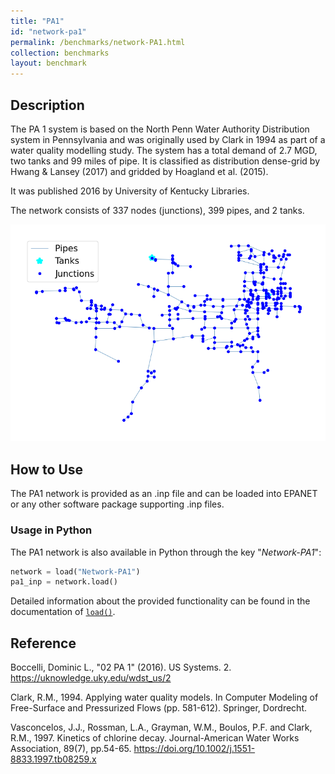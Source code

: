 ```yaml
---
title: "PA1"
id: "network-pa1"
permalink: /benchmarks/network-PA1.html
collection: benchmarks
layout: benchmark
---
```



## Description

The PA 1 system is based on the North Penn Water Authority Distribution system in Pennsylvania and was originally used
by Clark in 1994 as part of a water quality modelling study. The system has a total demand of 2.7 MGD, two tanks and 99
miles of pipe. It is classified as distribution dense-grid by Hwang & Lansey (2017) and gridded by Hoagland et al.
(2015).

It was published 2016 by University of Kentucky Libraries.

The network consists of 337 nodes (junctions), 399 pipes, and 2 tanks.

<img src="../static/benchmarks/network-pa1/pa1_plot.png"/>

## How to Use

The PA1 network is provided as an .inp file and can be loaded into EPANET or any other software package
supporting .inp files.

### Usage in Python

The PA1 network is also available in Python through the key "*Network-PA1*":
```python
network = load("Network-PA1")
pa1_inp = network.load()
```

Detailed information about the provided functionality can be found in the documentation of
[`load()`](https://water-benchmark-hub.readthedocs.io/en/stable/water_benchmark_hub.networks.html#water_benchmark_hub.networks.networks.PA1.load).


## Reference

Boccelli, Dominic L., "02 PA 1" (2016). US Systems. 2.
https://uknowledge.uky.edu/wdst_us/2

Clark, R.M., 1994. Applying water quality models. In Computer Modeling of Free-Surface and Pressurized Flows
(pp. 581-612). Springer, Dordrecht.

Vasconcelos, J.J., Rossman, L.A., Grayman, W.M., Boulos, P.F. and Clark, R.M., 1997. Kinetics of chlorine decay.
Journal-American Water Works Association, 89(7), pp.54-65. https://doi.org/10.1002/j.1551-8833.1997.tb08259.x